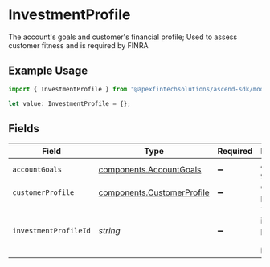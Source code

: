 # InvestmentProfile

The account's goals and customer's financial profile; Used to assess customer fitness and is required by FINRA

## Example Usage

```typescript
import { InvestmentProfile } from "@apexfintechsolutions/ascend-sdk/models/components";

let value: InvestmentProfile = {};
```

## Fields

| Field                                                                    | Type                                                                     | Required                                                                 | Description                                                              | Example                                                                  |
| ------------------------------------------------------------------------ | ------------------------------------------------------------------------ | ------------------------------------------------------------------------ | ------------------------------------------------------------------------ | ------------------------------------------------------------------------ |
| `accountGoals`                                                           | [components.AccountGoals](../../models/components/accountgoals.md)       | :heavy_minus_sign:                                                       | Account goals.                                                           |                                                                          |
| `customerProfile`                                                        | [components.CustomerProfile](../../models/components/customerprofile.md) | :heavy_minus_sign:                                                       | Customer profile.                                                        |                                                                          |
| `investmentProfileId`                                                    | *string*                                                                 | :heavy_minus_sign:                                                       | The investment profile ID (generated internally).                        | 8a111faf-2923-44e4-9e1b-59328e72467b                                     |